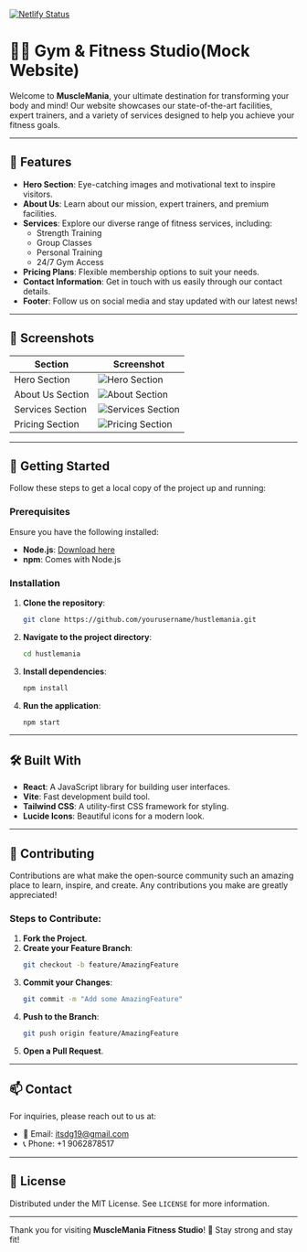 [![Netlify Status](https://api.netlify.com/api/v1/badges/d2bd7381-c7c0-40af-ac17-f3b58104a8cd/deploy-status)](https://app.netlify.com/sites/hustlemania/deploys)
# 🏋️‍♂️ Gym & Fitness Studio(Mock Website)

Welcome to **MuscleMania**, your ultimate destination for transforming your body and mind! Our website showcases our state-of-the-art facilities, expert trainers, and a variety of services designed to help you achieve your fitness goals.

---

## 🌟 Features

- **Hero Section**: Eye-catching images and motivational text to inspire visitors.
- **About Us**: Learn about our mission, expert trainers, and premium facilities.
- **Services**: Explore our diverse range of fitness services, including:
  - Strength Training
  - Group Classes
  - Personal Training
  - 24/7 Gym Access
- **Pricing Plans**: Flexible membership options to suit your needs.
- **Contact Information**: Get in touch with us easily through our contact details.
- **Footer**: Follow us on social media and stay updated with our latest news!

---

## 📸 Screenshots

| Section             | Screenshot                                               |
|---------------------|----------------------------------------------------------|
| Hero Section        | ![Hero Section](https://via.placeholder.com/800x400?text=Hero+Section) |
| About Us Section    | ![About Section](https://via.placeholder.com/800x400?text=About+Section) |
| Services Section    | ![Services Section](https://via.placeholder.com/800x400?text=Services+Section) |
| Pricing Section     | ![Pricing Section](https://via.placeholder.com/800x400?text=Pricing+Section) |

---

## 🚀 Getting Started

Follow these steps to get a local copy of the project up and running:

### Prerequisites
Ensure you have the following installed:
- **Node.js**: [Download here](https://nodejs.org/)
- **npm**: Comes with Node.js

### Installation
1. **Clone the repository**:
   ```bash
   git clone https://github.com/yourusername/hustlemania.git
   ```
2. **Navigate to the project directory**:
   ```bash
   cd hustlemania
   ```
3. **Install dependencies**:
   ```bash
   npm install
   ```
4. **Run the application**:
   ```bash
   npm start
   ```

---

## 🛠️ Built With

- **React**: A JavaScript library for building user interfaces.
- **Vite**: Fast development build tool.
- **Tailwind CSS**: A utility-first CSS framework for styling.
- **Lucide Icons**: Beautiful icons for a modern look.

---

## 🤝 Contributing

Contributions are what make the open-source community such an amazing place to learn, inspire, and create. Any contributions you make are greatly appreciated!

### Steps to Contribute:
1. **Fork the Project**.
2. **Create your Feature Branch**:
   ```bash
   git checkout -b feature/AmazingFeature
   ```
3. **Commit your Changes**:
   ```bash
   git commit -m "Add some AmazingFeature"
   ```
4. **Push to the Branch**:
   ```bash
   git push origin feature/AmazingFeature
   ```
5. **Open a Pull Request**.

---

## 📫 Contact

For inquiries, please reach out to us at:
- 📧 Email: [itsdg19@gmail.com](mailto:itsdg19@gmail.com)
- 📞 Phone: +1 9062878517

---

## 🎉 License

Distributed under the MIT License. See `LICENSE` for more information.

---

Thank you for visiting **MuscleMania Fitness Studio**! 💪 Stay strong and stay fit!

